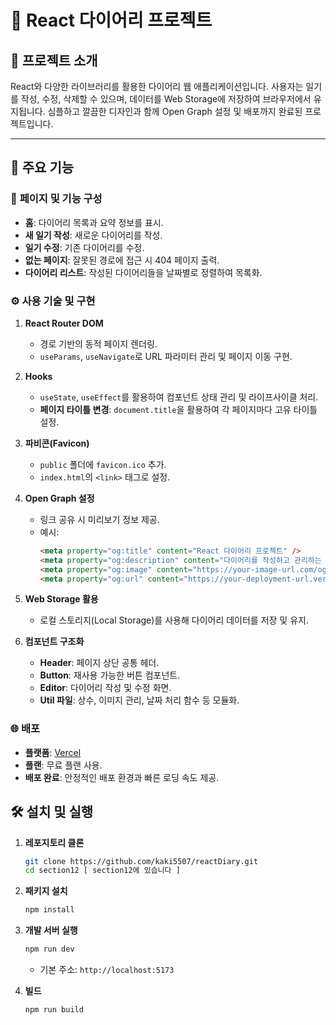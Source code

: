# 📝 **React 다이어리 프로젝트**

## 🚀 **프로젝트 소개**
React와 다양한 라이브러리를 활용한 다이어리 웹 애플리케이션입니다. 
사용자는 일기를 작성, 수정, 삭제할 수 있으며, 데이터를 Web Storage에 저장하여 브라우저에서 유지됩니다. 
심플하고 깔끔한 디자인과 함께 Open Graph 설정 및 배포까지 완료된 프로젝트입니다.

---

## 🌟 **주요 기능**

### 🎨 **페이지 및 기능 구성**
- **홈**: 다이어리 목록과 요약 정보를 표시.
- **새 일기 작성**: 새로운 다이어리를 작성.
- **일기 수정**: 기존 다이어리를 수정.
- **없는 페이지**: 잘못된 경로에 접근 시 404 페이지 출력.
- **다이어리 리스트**: 작성된 다이어리들을 날짜별로 정렬하여 목록화.

### ⚙️ **사용 기술 및 구현**
1. **React Router DOM**
   - 경로 기반의 동적 페이지 렌더링.
   - `useParams`, `useNavigate`로 URL 파라미터 관리 및 페이지 이동 구현.
   
2. **Hooks**
   - `useState`, `useEffect`를 활용하여 컴포넌트 상태 관리 및 라이프사이클 처리.
   - **페이지 타이틀 변경**: `document.title`을 활용하여 각 페이지마다 고유 타이틀 설정.

3. **파비콘(Favicon)**
   - `public` 폴더에 `favicon.ico` 추가.
   - `index.html`의 `<link>` 태그로 설정.

4. **Open Graph 설정**
   - 링크 공유 시 미리보기 정보 제공.
   - 예시:
     ```html
     <meta property="og:title" content="React 다이어리 프로젝트" />
     <meta property="og:description" content="다이어리를 작성하고 관리하는 웹 애플리케이션" />
     <meta property="og:image" content="https://your-image-url.com/og-image.png" />
     <meta property="og:url" content="https://your-deployment-url.vercel.app" />
     ```

5. **Web Storage 활용**
   - 로컬 스토리지(Local Storage)를 사용해 다이어리 데이터를 저장 및 유지.

6. **컴포넌트 구조화**
   - **Header**: 페이지 상단 공통 헤더.
   - **Button**: 재사용 가능한 버튼 컴포넌트.
   - **Editor**: 다이어리 작성 및 수정 화면.
   - **Util 파일**: 상수, 이미지 관리, 날짜 처리 함수 등 모듈화.

### 🌐 **배포**
- **플랫폼**: [Vercel](https://vercel.com)
- **플랜**: 무료 플랜 사용.
- **배포 완료**: 안정적인 배포 환경과 빠른 로딩 속도 제공.


## 🛠️ **설치 및 실행**

1. **레포지토리 클론**
   ```bash
   git clone https://github.com/kaki5507/reactDiary.git
   cd section12 [ section12에 있습니다 ]
   ```

2. **패키지 설치**
   ```bash
   npm install
   ```

3. **개발 서버 실행**
   ```bash
   npm run dev
   ```
   - 기본 주소: `http://localhost:5173`

4. **빌드**
   ```bash
   npm run build
   ```

